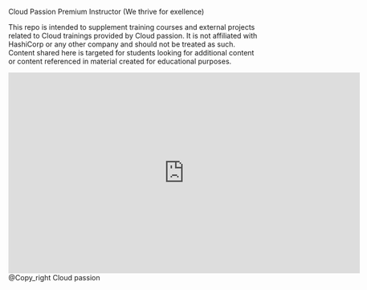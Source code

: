 Cloud Passion Premium Instructor (We thrive for exellence)

This repo is intended to supplement training courses and external projects related to Cloud trainings provided by Cloud passion. It is not affiliated with HashiCorp or any other company and should not be treated as such. Content shared here is targeted for students looking for additional content or content referenced in material created for educational purposes.

<iframe style="width: 700px;height: 400px;" src="https://www.youtube-nocookie.com/embed/bfnxWbeP6ZI" frameborder="0" allow="accelerometer; autoplay; encrypted-media; gyroscope; picture-in-picture" allowfullscreen></iframe>
@Copy_right Cloud passion
